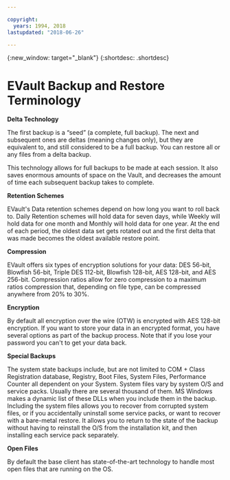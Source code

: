 ```yaml
---

copyright:
  years: 1994, 2018
lastupdated: "2018-06-26"

---
```

{:new_window: target="_blank"}
{:shortdesc: .shortdesc}

# EVault Backup and Restore Terminology 

**Delta Technology**

The first backup is a “seed” (a complete, full backup). The next and subsequent ones are deltas (meaning changes only), but they are equivalent to, and still considered to be a full backup. You can restore all or any files from a delta backup. 

This technology allows for full backups to be made at each session. It also saves enormous amounts of space on the Vault, and decreases the amount of time each subsequent backup takes to complete.


**Retention Schemes**

EVault's Data retention schemes depend on how long you want to roll back to. Daily Retention schemes will hold data for seven days, while Weekly will hold data for one month and Monthly will hold data for one year. At the end of each period, the oldest data set gets rotated out and the first delta that was made becomes the oldest available restore point.


**Compression**

EVault offers six types of encryption solutions for your data: DES 56-bit, Blowfish 56-bit, Triple DES 112-bit, Blowfish 128-bit, AES 128-bit, and AES 256-bit. Compression ratios allow for zero compression to a maximum ratios compression that, depending on file type, can be compressed anywhere from 20% to 30%.


**Encryption**

By default all encryption over the wire (OTW) is encrypted with AES 128-bit encryption. If you want to store your data in an encrypted format, you have several options as part of the backup process. Note that if you lose your password you can't to get your data back.


**Special Backups**

The system state backups include, but are not limited to COM + Class Registration database, Registry, Boot Files, System Files, Performance Counter all dependent on your System. System files vary by system O/S and service packs. Usually there are several thousand of them. MS Windows makes a dynamic list of these DLLs when you include them in the backup. Including the system files allows you to recover from corrupted system files, or if you accidentally uninstall some service packs, or want to recover with a bare-metal restore. It allows you to return to the state of the backup without having to reinstall the O/S from the installation kit, and then installing each service pack separately.


**Open Files**

By default the base client has state-of-the-art technology to handle most open files that are running on the OS.
